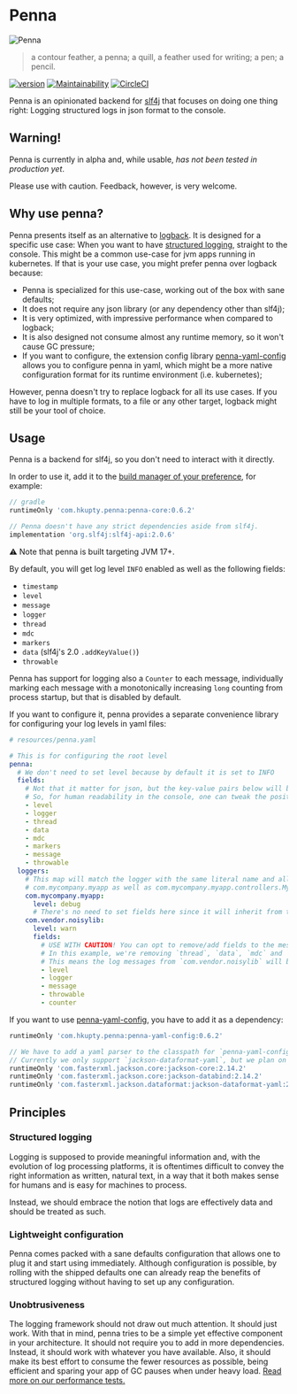 # Penna
![Penna](logo/logo_full.svg)
> a contour feather, a penna; a quill, a feather used for writing; a pen; a pencil.

[![version](https://img.shields.io/maven-central/v/com.hkupty.penna/penna-core?style=flat-square)](https://mvnrepository.com/artifact/com.hkupty.penna)
[![Maintainability](https://api.codeclimate.com/v1/badges/646db2db253b2610143d/maintainability)](https://codeclimate.com/github/hkupty/penna/maintainability)
[![CircleCI](https://dl.circleci.com/status-badge/img/gh/hkupty/penna/tree/dev/0.6.2.svg?style=svg)](https://dl.circleci.com/status-badge/redirect/gh/hkupty/penna/tree/dev/0.6.2)

Penna is an opinionated backend for [slf4j](https://github.com/qos-ch/slf4j/) that focuses on doing one thing right: Logging structured logs in json format to the console.

## Warning!

Penna is currently in alpha and, while usable, *has not been tested in production yet*.

Please use with caution. Feedback, however, is very welcome.

## Why use penna?

Penna presents itself as an alternative to [logback](https://logback.qos.ch/).
It is designed for a specific use case: When you want to have [structured logging](https://stackify.com/what-is-structured-logging-and-why-developers-need-it/), straight to the console.
This might be a common use-case for jvm apps running in kubernetes.
If that is your use case, you might prefer penna over logback because:

- Penna is specialized for this use-case, working out of the box with sane defaults;
- It does not require any json library (or any dependency other than slf4j);
- It is very optimized, with impressive performance when compared to logback;
- It is also designed not consume almost any runtime memory, so it won't cause GC pressure;
- If you want to configure, the extension config library [penna-yaml-config](penna-yaml-config/README.md) allows you to configure penna in yaml,
which might be a more native configuration format for its runtime environment (i.e. kubernetes);

However, penna doesn't try to replace logback for all its use cases. If you have to log in multiple formats, to a file or any other target, logback might still be your tool of choice.


## Usage

Penna is a backend for slf4j, so you don't need to interact with it directly.

In order to use it, add it to the [build manager of your preference](https://mvnrepository.com/artifact/com.hkupty.penna/penna-core/0.6.2), for example:

```groovy
// gradle
runtimeOnly 'com.hkupty.penna:penna-core:0.6.2'

// Penna doesn't have any strict dependencies aside from slf4j.
implementation 'org.slf4j:slf4j-api:2.0.6'
```

:warning: Note that penna is built targeting JVM 17+.

By default, you will get log level `INFO` enabled as well as the following fields:
- `timestamp`
- `level`
- `message`
- `logger`
- `thread`
- `mdc`
- `markers`
- `data` (slf4j's 2.0 `.addKeyValue()`)
- `throwable`

Penna has support for logging also a `Counter` to each message, individually marking each message with a monotonically increasing
`long` counting from process startup, but that is disabled by default.

If you want to configure it, penna provides a separate convenience library for configuring your log levels in yaml files:
```yaml
# resources/penna.yaml

# This is for configuring the root level
penna:
  # We don't need to set level because by default it is set to INFO
  fields:
    # Not that it matter for json, but the key-value pairs below will be rendered in this order.
    # So, for human readability in the console, one can tweak the position of the fields:
    - level
    - logger
    - thread
    - data
    - mdc
    - markers
    - message
    - throwable
  loggers:
    # This map will match the logger with the same literal name and all its children loggers, so
    # com.mycompany.myapp as well as com.mycompany.myapp.controllers.MyGreatController and so on..
    com.mycompany.myapp:
      level: debug
      # There's no need to set fields here since it will inherit from the root logger
    com.vendor.noisylib:
      level: warn
      fields:
        # USE WITH CAUTION! You can opt to remove/add fields to the message in different loggers
        # In this example, we're removing `thread`, `data`, `mdc` and `markers` and adding the `counter` field.
        # This means the log messages from `com.vendor.noisylib` will be rendered differently.
        - level
        - logger
        - message
        - throwable
        - counter
```

If you want to use [penna-yaml-config](penna-yaml-config/README.md), you have to add it as a dependency:

```groovy
runtimeOnly 'com.hkupty.penna:penna-yaml-config:0.6.2'

// We have to add a yaml parser to the classpath for `penna-yaml-config` to work properly.
// Currently we only support `jackson-dataformat-yaml`, but we plan on adding support for other libraries.
runtimeOnly 'com.fasterxml.jackson.core:jackson-core:2.14.2'
runtimeOnly 'com.fasterxml.jackson.core:jackson-databind:2.14.2'
runtimeOnly 'com.fasterxml.jackson.dataformat:jackson-dataformat-yaml:2.14.2'
```

## Principles

### Structured logging

Logging is supposed to provide meaningful information and, with the evolution of log processing platforms,
it is oftentimes difficult to convey the right information as written, natural text, in a way that it
both makes sense for humans and is easy for machines to process.

Instead, we should embrace the notion that logs are effectively data and should be treated as such.

### Lightweight configuration

Penna comes packed with a sane defaults configuration that allows one to plug it and start using immediately.
Although configuration is possible, by rolling with the shipped defaults one can already reap the benefits of structured
logging without having to set up any configuration.

### Unobtrusiveness

The logging framework should not draw out much attention. It should just work.
With that in mind, penna tries to be a simple yet effective component in your architecture.
It should not require you to add in more dependencies. Instead, it should work with whatever you have available.
Also, it should make its best effort to consume the fewer resources as possible, being efficient and sparing your app of GC pauses
when under heavy load. [Read more on our performance tests.](performance/)

